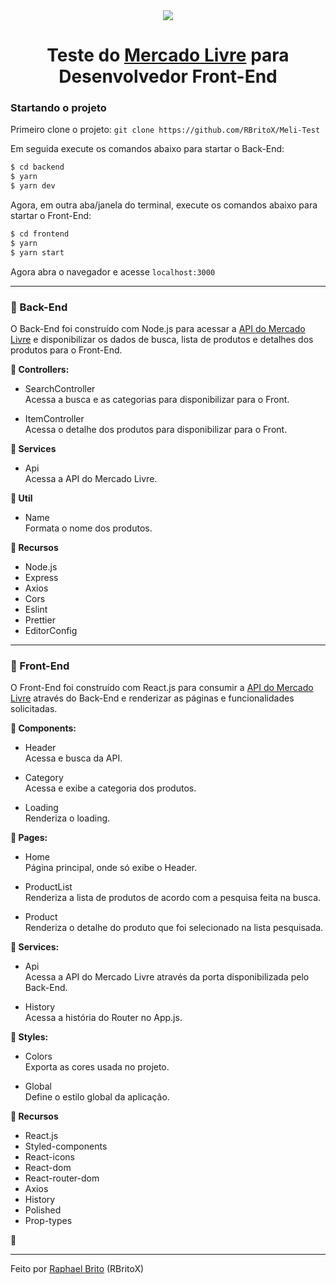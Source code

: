<div align="center">
  <img src="https://http2.mlstatic.com/static/org-img/homesnw/mercado-libre.png?v=2">
</div>

<h1 align="center">
  Teste do <a href="https://www.mercadolivre.com.br/" target="_blank">Mercado Livre</a> para Desenvolvedor Front-End
</h1>

### Startando o projeto

Primeiro clone o projeto: `git clone https://github.com/RBritoX/Meli-Test`

Em seguida execute os comandos abaixo para startar o Back-End:

```sh
$ cd backend
$ yarn
$ yarn dev
```

Agora, em outra aba/janela do terminal, execute os comandos abaixo para startar o Front-End:

```sh
$ cd frontend
$ yarn
$ yarn start
```

Agora abra o navegador e acesse `localhost:3000`

---

### :memo: Back-End

O Back-End foi construído com Node.js para acessar a [API do Mercado Livre](https://api.mercadolibre.com/sites/MLA/search?q=) e disponibilizar os dados de busca, lista de produtos e detalhes dos produtos para o Front-End.

**:file_folder: Controllers:**

- SearchController
<br>Acessa a busca e as categorias para disponibilizar para o Front.

- ItemController
<br>Acessa o detalhe dos produtos para disponibilizar para o Front.

**:file_folder: Services**
- Api
<br>Acessa a API do Mercado Livre.

**:file_folder: Util**
- Name
<br>Formata o nome dos produtos.


**:wrench: Recursos**

- Node.js
- Express
- Axios
- Cors
- Eslint
- Prettier
- EditorConfig

---

### :memo: Front-End

O Front-End foi construído com React.js para consumir a [API do Mercado Livre](https://api.mercadolibre.com/sites/MLA/search?q=) através do Back-End e renderizar as páginas e funcionalidades solicitadas.

**:file_folder: Components:**
- Header
<br>Acessa e busca da API.

- Category
<br>Acessa e exibe a categoria dos produtos.

- Loading
<br>Renderiza o loading.

**:file_folder: Pages:**
- Home
<br>Página principal, onde só exibe o Header.

- ProductList
<br>Renderiza a lista de produtos de acordo com a pesquisa feita na busca.

- Product
<br>Renderiza o detalhe do produto que foi selecionado na lista pesquisada.

**:file_folder: Services:**
- Api
<br>Acessa a API do Mercado Livre através da porta disponibilizada pelo Back-End.

- History
<br>Acessa a história do Router no App.js.

**:file_folder: Styles:**
- Colors
<br>Exporta as cores usada no projeto.

- Global
<br>Define o estilo global da aplicação.


**:wrench: Recursos**

- React.js
- Styled-components
- React-icons
- React-dom
- React-router-dom
- Axios
- History
- Polished
- Prop-types

:crossed_fingers:

---

Feito por [Raphael Brito](https://www.linkedin.com/in/raphaellbrito/) (RBritoX)

